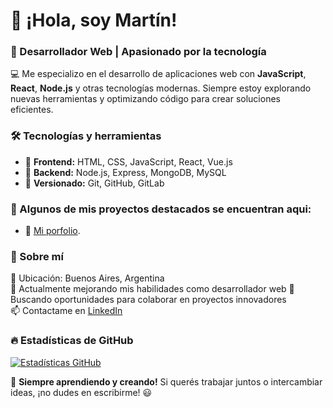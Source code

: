 # 👋 ¡Hola, soy Martín!
### 🚀 Desarrollador Web | Apasionado por la tecnología

💻 Me especializo en el desarrollo de aplicaciones web con **JavaScript**, **React**, **Node.js** y otras tecnologías modernas. Siempre estoy explorando nuevas herramientas y optimizando código para crear soluciones eficientes.

### 🛠️ Tecnologías y herramientas
- 🔹 **Frontend:** HTML, CSS, JavaScript, React, Vue.js
- 🔹 **Backend:** Node.js, Express, MongoDB, MySQL
- 🔹 **Versionado:** Git, GitHub, GitLab

### 📂 Algunos de mis proyectos destacados se encuentran aqui:
- 🚀 [Mi porfolio]([https://github.com/usuario/repositorio](https://martinguerreiroporfolio.vercel.app/)).

### 🎯 Sobre mí
📍 Ubicación: Buenos Aires, Argentina  
🌱 Actualmente mejorando mis habilidades como desarrollador web
🎯 Buscando oportunidades para colaborar en proyectos innovadores  
📫 Contactame en [LinkedIn]([https://linkedin.com/in/tu-perfil](https://www.linkedin.com/in/martin-guerreiro/))

### 🔥 Estadísticas de GitHub
[![Estadísticas GitHub](https://github-readme-stats.vercel.app/api?username=tu-usuario&show_icons=true&theme=radical)](https://github.com/anuraghazra/github-readme-stats)

🚀 **Siempre aprendiendo y creando!** Si querés trabajar juntos o intercambiar ideas, ¡no dudes en escribirme! 😃
